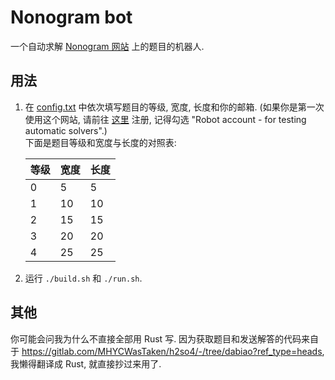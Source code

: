 # Nonogram bot

一个自动求解 [Nonogram 网站](https://cn.puzzle-nonograms.com/) 上的题目的机器人.

## 用法

1. 在 [config.txt](/config.txt) 中依次填写题目的等级, 宽度, 长度和你的邮箱. (如果你是第一次使用这个网站, 请前往 [这里](https://cn.puzzle-nonograms.com/hallsubmit.php) 注册, 记得勾选 "Robot account - for testing automatic solvers".)   
下面是题目等级和宽度与长度的对照表:

    |等级|宽度|长度|
    |-|-|-|
    |0|5|5|
    |1|10|10|
    |2|15|15|
    |3|20|20|
    |4|25|25|

1. 运行 `./build.sh` 和 `./run.sh`.

## 其他

你可能会问我为什么不直接全部用 Rust 写. 因为获取题目和发送解答的代码来自于 https://gitlab.com/MHYCWasTaken/h2so4/-/tree/dabiao?ref_type=heads, 我懒得翻译成 Rust, 就直接抄过来用了.